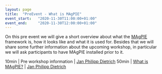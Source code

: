 ```yaml
---
layout: page
title:  "PreEvent - What is MAgPIE"
event_start:   "2020-11-30T11:00:00+01:00"
event_end:     "2020-11-30T12:00:00+01:00"
---
```


On this pre event we will give a short overview about what the [MAgPIE] framework is, how it looks like and what it is used for. Besides that we will share some further information about the upcoming workshop, in particular we will ask participants to have MAgPIE installed prior to it.

10min | Pre workshop information | [Jan Philipp Dietrich]
50min | [What is MAgPIE?] | [Jan Philipp Dietrich]


[Jan Philipp Dietrich]:https://www.pik-potsdam.de/members/dietrich
[MAgPIE]:https://github.com/magpiemodel/magpie
[What is MAgPIE?]:https://slides.com/jandietrich/magpie-4-0/

